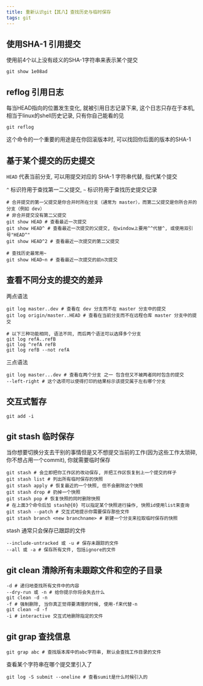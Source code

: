 ```yaml
---
title: 重新认识git【其八】查找历史与临时保存
tags: git
---
```

## 使用SHA-1 引用提交
使用前4个以上没有歧义的SHA-1字符串来表示某个提交
```
git show 1e08ad
```

## reflog 引用日志
每当HEAD指向的位置发生变化, 就被引用日志记录下来, 这个日志只存在于本机, 相当于linux的shell历史记录, 只有你自己能看的见
```
git reflog
```
这个命令的一个重要的用途是在你回滚版本时, 可以找回你后面的版本的SHA-1

## 基于某个提交的历史提交
`HEAD` 代表当前分支, 可以用提交对应的 SHA-1 字符串代替, 指代某个提交

`^` 标识符用于查找第一二父提交, `~` 标识符用于查找历史提交记录
```
# 合并提交的第一父提交是你合并时所在分支（通常为 master），而第二父提交是你所合并的分支（例如 dev）
# 非合并提交没有第二父提交
git show HEAD # 查看最近一次提交
git show HEAD^ # 查看最近一次提交的父提交, 在window上要用^^代替^, 或使用双引号"HEAD^"
git show HEAD^2 # 查看最近一次提交的第二父提交

# 查找历史最常用~
git show HEAD~n # 查看最近一次提交的前n次提交
```

## 查看不同分支的提交的差异
两点语法
```
git log master..dev # 查看在 dev 分支而不在 master 分支中的提交
git log origin/master..HEAD # 查看在当前分支而不在远程仓库 master 分支中的提交

# 以下三种功能相同, 语法不同, 而后两个语法可以选择多个分支
git log refA..refB
git log ^refA refB 
git log refB --not refA
```

三点语法
```
git log master...dev # 查看在两个分支 之一 包含但又不被两者同时包含的提交
--left-right # 这个选项可以使得打印的结果标示该提交属于左右哪个分支
```

## 交互式暂存
```
git add -i
```

## git stash 临时保存
当你想要切换分支去干别的事情但是又不想提交当前的工作(因为这些工作太琐碎, 你不想占用一个commit), 你就需要临时保存
```
git stash # 会立即把你工作区的改动保存, 并把工作区恢复到上一个提交的样子
git stash list # 列出所有临时保存的快照
git stash apply # 恢复最近的一个快照, 但不会删除这个快照
git stash drop # 扔掉一个快照
git stash pop # 恢复快照的同时删除快照
# 在上面3个命令后加 stash@{0} 可以指定某个快照进行操作, 快照id使用list来查询
git stash --patch # 交互式地提示你需要保存那些文件
git stash branch <new branchname> # 新建一个分支来拉取临时保存的快照
```
stash 通常只会保存已跟踪的文件
```
--include-untracked 或 -u # 保存未跟踪的文件
--all 或 -a # 保存所有文件, 包括ignore的文件
```

## git clean 清除所有未跟踪文件和空的子目录
```
-d # 递归地查找所有文件中的内容
--dry-run 或 -n # 给你提示你将会失去什么
git clean -d -n
-f # 强制删除, 当你真正觉得要清理的时候, 使用-f来代替-n
git clean -d -f
-i # interactive 交互式地删除指定的文件
```

## git grap 查找信息
```
git grap abc # 查找版本库中的abc字符串, 默认会查找工作目录的文件
```

查看某个字符串在哪个提交里引入了
```
git log -S submit --oneline # 查看sumit是什么时候引入的
```
